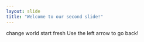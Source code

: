 ```yaml
---
layout: slide
title: "Welcome to our second slide!"
---
```

change world start fresh
Use the left arrow to go back!
